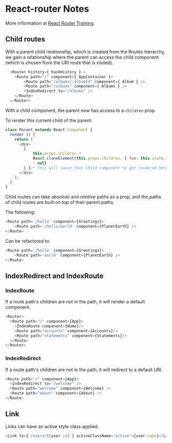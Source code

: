 # React-router Notes

More information at [React Router Training](https://github.com/ReactTraining/react-router/).

## Child routes

With a parent child relationship, which is created from the Routes hierarchy, we gain a relationship where the parent can access the child component (which is chosen from the URI route that is visited).

```js
  <Router history={ hashHistory } >
    <Route path="/" component={ AppContainer }>
        <Route path="/albums/:albumId" component={ Album } />
        <Route path="/albums" component={ Albums } />
        <IndexRedirect to="/albums" />
    </Route>
  </Router>
```

With a child component, the parent now has access to a `children` prop.

To render this current child of the parent:

```js
class Parent extends React.Component {
  render () {
    return (
      <div>
        {
            this.props.children ?
            React.cloneElement(this.props.children, { foo: this.state.foo }) {/* This allows props */}
            : null
        } {/* This will cause that Child component to get rendered here! */}
      </div>
    );
  }
}
```

Child routes can take *absolute* and *relative* paths as a prop, and the paths of child routes are built on top of their parent paths.

The following:
```js
<Route path='/hello' component={Greetings}>
    <Route path='/hello/world' component={PlanetEarth} />
</Route>
```
Can be refactored to:
```js
<Route path='/hello' component={Greetings}>
    <Route path='world' component={PlanetEarth} />
</Route>
```

## IndexRedirect and IndexRoute

### IndexRoute
If a route path's children are not in the path, it will render a default component.

```js
<Router>
  <Route path="/" component={App}>
    <IndexRoute component={Home}/>
    <Route path="accounts" component={Accounts}/>
    <Route path="statements" component={Statements}/>
  </Route>
</Router>
```

### IndexRedirect
If a route path's children are not in the path, it will redirect to a default URI.

```js
<Route path="/" component={App}>
  <IndexRedirect to="/welcome" />
  <Route path="welcome" component={Welcome} />
  <Route path="about" component={About} />
</Route>
```

## Link
Links can have an active style class applied.

```js
<Link to={`/users/${user.id}`} activeClassName="active">{user.name}</Link>
```
